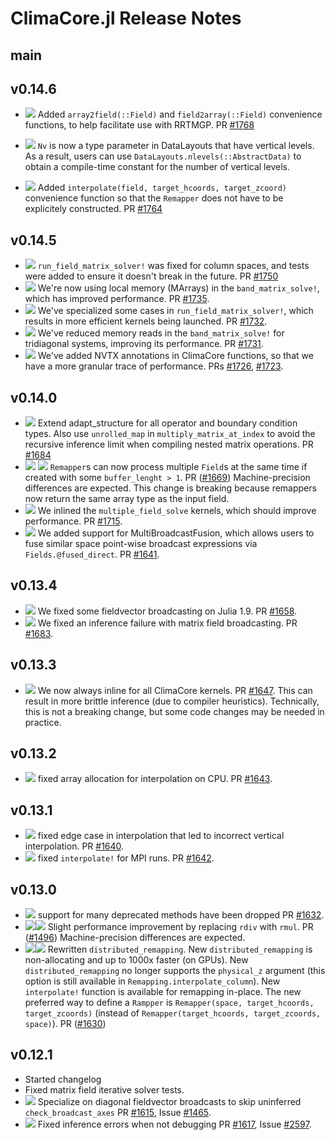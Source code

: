 ClimaCore.jl Release Notes
========================

main
-------

v0.14.6
-------

- ![][badge-✨feature/enhancement] Added `array2field(::Field)` and `field2array(::Field)` convenience functions, to help facilitate use with RRTMGP. PR [#1768](https://github.com/CliMA/ClimaCore.jl/pull/1768)

- ![][badge-🚀performance] `Nv` is now a type parameter in DataLayouts that have vertical levels. As a result, users can use `DataLayouts.nlevels(::AbstractData)` to obtain a compile-time constant for the number of vertical levels.

- ![][badge-✨feature/enhancement] Added `interpolate(field, target_hcoords,
  target_zcoord)` convenience function so that the `Remapper` does not have to
  be explicitely constructed. PR
  [#1764](https://github.com/CliMA/ClimaCore.jl/pull/1764)

v0.14.5
-------

- ![][badge-🐛bugfix] `run_field_matrix_solver!` was fixed for column spaces, and tests were added to ensure it doesn't break in the future.
  PR [#1750](https://github.com/CliMA/ClimaCore.jl/pull/1750)
- ![][badge-🚀performance] We're now using local memory (MArrays) in the `band_matrix_solve!`, which has improved performance. PR [#1735](https://github.com/CliMA/ClimaCore.jl/pull/1735).
- ![][badge-🚀performance] We've specialized some cases in `run_field_matrix_solver!`, which results in more efficient kernels being launched. PR [#1732](https://github.com/CliMA/ClimaCore.jl/pull/1732).
- ![][badge-🚀performance] We've reduced memory reads in the `band_matrix_solve!` for tridiagonal systems, improving its performance. PR [#1731](https://github.com/CliMA/ClimaCore.jl/pull/1731).
- ![][badge-🚀performance] We've added NVTX annotations in ClimaCore functions, so that we have a more granular trace of performance. PRs [#1726](https://github.com/CliMA/ClimaCore.jl/pull/1726), [#1723](https://github.com/CliMA/ClimaCore.jl/pull/1723).

v0.14.0
-------

- ![][badge-🐛bugfix] Extend adapt_structure for all operator and boundary
  condition types. Also use `unrolled_map` in `multiply_matrix_at_index` to
  avoid the recursive inference limit when compiling nested matrix operations.
  PR [#1684](https://github.com/CliMA/ClimaCore.jl/pull/1684)
- ![][badge-🤖precisionΔ] ![][badge-💥breaking] `Remapper`s can now process
  multiple `Field`s at the same time if created with some `buffer_lenght > 1`.
  PR ([#1669](https://github.com/CliMA/ClimaCore.jl/pull/1669))
  Machine-precision differences are expected. This change is breaking because
  remappers now return the same array type as the input field.
- ![][badge-🚀performance] We inlined the `multiple_field_solve` kernels, which should improve performance. PR [#1715](https://github.com/CliMA/ClimaCore.jl/pull/1715).
- ![][badge-🚀performance] We added support for MultiBroadcastFusion, which allows users to fuse similar space point-wise broadcast expressions via `Fields.@fused_direct`. PR [#1641](https://github.com/CliMA/ClimaCore.jl/pull/1641).

v0.13.4
-------

- ![][badge-🐛bugfix] We fixed some fieldvector broadcasting on Julia 1.9. PR [#1658](https://github.com/CliMA/ClimaCore.jl/pull/1658).
- ![][badge-🚀performance] We fixed an inference failure with matrix field broadcasting. PR [#1683](https://github.com/CliMA/ClimaCore.jl/pull/1683).

v0.13.3
-------

- ![][badge-🚀performance] We now always inline for all ClimaCore kernels. PR [#1647](https://github.com/CliMA/ClimaCore.jl/pull/1647). This can result in more brittle inference (due to compiler heuristics). Technically, this is not a breaking change, but some code changes may be needed in practice.

v0.13.2
-------

- ![][badge-🐛bugfix] fixed array allocation for interpolation on CPU.
  PR [#1643](https://github.com/CliMA/ClimaCore.jl/pull/1643).

v0.13.1
-------

- ![][badge-🐛bugfix] fixed edge case in interpolation that led to incorrect
  vertical interpolation.
  PR [#1640](https://github.com/CliMA/ClimaCore.jl/pull/1640).
- ![][badge-🐛bugfix] fixed `interpolate!` for MPI runs.
  PR [#1642](https://github.com/CliMA/ClimaCore.jl/pull/1642).


v0.13.0
-------
- ![][badge-💥breaking] support for many deprecated methods have been dropped PR [#1632](https://github.com/CliMA/ClimaCore.jl/pull/1632).
- ![][badge-🤖precisionΔ]![][badge-🚀performance] Slight performance improvement by replacing `rdiv` with `rmul`. PR ([#1496](https://github.com/CliMA/ClimaCore.jl/pull/1496)) Machine-precision differences are expected.
- ![][badge-💥breaking]![][badge-🚀performance] Rewritten `distributed_remapping`. New `distributed_remapping` is non-allocating and up to 1000x faster (on GPUs). New `distributed_remapping` no longer supports the `physical_z` argument (this option is still available in `Remapping.interpolate_column`). New `interpolate!` function is available for remapping in-place. The new preferred way to define a `Rampper` is `Remapper(space, target_hcoords, target_zcoords)` (instead of `Remapper(target_hcoords, target_zcoords, space)`).
  PR ([#1630](https://github.com/CliMA/ClimaCore.jl/pull/1630))

v0.12.1
-------
- Started changelog
- Fixed matrix field iterative solver tests.
- ![][badge-🚀performance] Specialize on diagonal fieldvector broadcasts to skip uninferred `check_broadcast_axes` PR [#1615](https://github.com/CliMA/ClimaCore.jl/pull/1615), Issue [#1465](https://github.com/CliMA/ClimaCore.jl/issues/1465).
- ![][badge-🚀performance] Fixed inference errors when not debugging PR [#1617](https://github.com/CliMA/ClimaCore.jl/pull/1617), Issue [#2597](https://github.com/CliMA/ClimaAtmos.jl/issues/2597).

<!--

Contributors are welcome to begin the description of changelog items with badge(s) below. Here is a brief description of when to use badges for a particular pull request / set of changes:

 - 🔥behavioralΔ - behavioral changes. For example: a new model is used, yielding more accurate results.
 - 🤖precisionΔ - machine-precision changes. For example, swapping the order of summed arguments can result in machine-precision changes.
 - 💥breaking - breaking changes. For example: removing deprecated functions/types, removing support for functionality, API changes.
 - 🚀performance - performance improvements. For example: improving type inference, reducing allocations, or code hoisting.
 - ✨feature - new feature added. For example: adding support for a cubed-sphere grid
 - 🐛bugfix - bugfix. For example: fixing incorrect logic, resulting in incorrect results, or fixing code that otherwise might give a `MethodError`.

-->

[badge-🔥behavioralΔ]: https://img.shields.io/badge/🔥behavioralΔ-orange.svg
[badge-🤖precisionΔ]: https://img.shields.io/badge/🤖precisionΔ-black.svg
[badge-💥breaking]: https://img.shields.io/badge/💥BREAKING-red.svg
[badge-🚀performance]: https://img.shields.io/badge/🚀performance-green.svg
[badge-✨feature/enhancement]: https://img.shields.io/badge/feature/enhancement-blue.svg
[badge-🐛bugfix]: https://img.shields.io/badge/🐛bugfix-purple.svg
